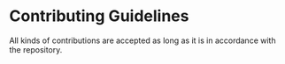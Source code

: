# Contributing Guidelines
All kinds of contributions are accepted as long as it is in accordance with the repository.
